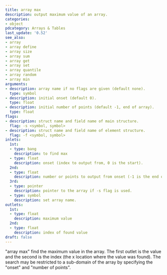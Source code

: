 ```yaml
---
title: array max
description: output maximum value of an array.
categories:
- object
pdcategory: Arrays & Tables
last_update: '0.52'
see_also:
- array
- array define
- array size
- array sum
- array get
- array set
- array quantile
- array random
- array min
arguments:
- description: array name if no flags are given (default none).
  type: symbol
- description: initial onset (default 0).
  type: float
- description: initial number of points (default -1, end of array).
  type: float
flags:
- description: struct name and field name of main structure.
  flag: -s <symbol, symbol>
- description: struct name and field name of element structure.
  flag: -f <symbol, symbol>
inlets:
  1st:
  - type: bang
    description: to find max
  - type: float
    description: onset (index to output from, 0 is the start).
  2nd:
  - type: float
    description: number or points to output from onset (-1 is the end of array).
  3rd:
  - type: pointer
    description: pointer to the array if -s flag is used.
  - type: symbol
    description: set array name.
outlets:
  1st:
  - type: float
    description: maximum value
  2nd:
  - type: float
    description: index of found value
draft: false
---
```

"array max" find the maximum value in the array. The first outlet is the value and the second is the index (the x location where the value was found). The search may be restricted to a sub-domain of the array by specifying the "onset" and "number of points".
